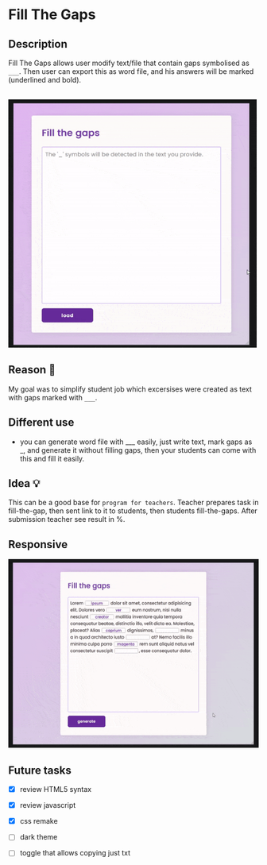 # Fill The Gaps
## Description
Fill The Gaps allows user modify text/file that contain gaps symbolised as `___`. Then user can export this as word file, and his answers will be marked (underlined and bold).

<br>

<img src="gifs/program.gif" alt="GIF" width="500" height="500">




## Reason 🍝
My goal was to simplify student job which excersises were created as text with gaps marked with `___`.

## Different use
* you can generate word file with ___ easily, just write text, mark gaps as _, and generate it without filling gaps,
      then your students can come with this and fill it easily.

## Idea 💡
This can be a good base for `program for teachers`. Teacher prepares task in fill-the-gap, then sent link to it to students, then students fill-the-gaps. After submission teacher see result in %. 


## Responsive
<img src="gifs/responsive.gif" alt="GIF" width="600" height="380">

## Future tasks 
* [X] review HTML5 syntax
* [X] review javascript 
* [x] css remake
* [ ] dark theme
* [ ] toggle that allows copying just txt


